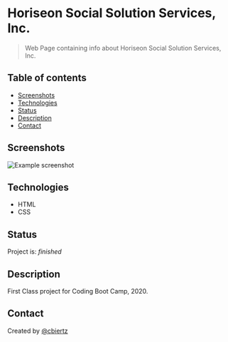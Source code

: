 # Horiseon Social Solution Services, Inc.
> Web Page containing info about Horiseon Social Solution Services, Inc.

## Table of contents
* [Screenshots](#screenshots)
* [Technologies](#technologies)
* [Status](#status)
* [Description](#description)
* [Contact](#contact)

## Screenshots
![Example screenshot](.Develop/images/Horiseon_screencapture.png)

## Technologies
* HTML
* CSS

## Status
Project is: _finished_

## Description
First Class project for Coding Boot Camp, 2020.

## Contact
Created by [@cbiertz](https://github.com/cbiertz)
